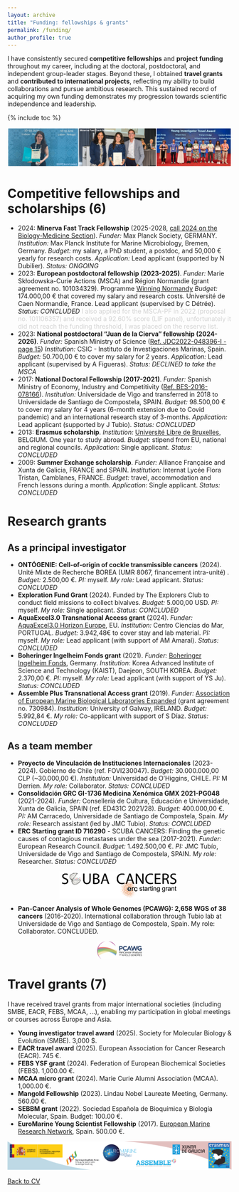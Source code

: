 ```yaml
---
layout: archive
title: "Funding: fellowships & grants"
permalink: /funding/
author_profile: true
---
```


I have consistently secured **competitive fellowships** and **project funding** throughout my career, including at the doctoral, postdoctoral, and independent group-leader stages. Beyond these, I obtained **travel grants** and **contributed to international projects**, reflecting my ability to build collaborations and pursue ambitious research. This sustained record of acquiring my own funding demonstrates my progression towards scientific independence and leadership.  


{% include toc %}


<img src='/images/TiraFotos_1_grants_AliciaLBruzos.png'>  
<!---to comment ---> 

# <i class="fa fa-university" aria-hidden="true"></i> Competitive fellowships and scholarships (6) 

* 2024:	**Minerva Fast Track Fellowship** (2025-2028, [call 2024 on the Biology-Medicine Section](https://www.mpg.de/22001985/minerva-fast-track)). _Funder:_ Max Planck Society, GERMANY. _Institution:_ Max Planck Institute for Marine Microbiology, Bremen, Germany. _Budget:_ my salary, a PhD student, a postdoc, and 50,000 € yearly for research costs. _Application:_ Lead applicant (supported by N Dubilier). _Status: ONGOING_
* 2023:	**European postdoctoral fellowship (2023-2025)**. _Funder:_ Marie Skłodowska-Curie Actions (MSCA) and Région Normandie (grant agreement no. 101034329). Programme [Winning Normandy](https://www.normandie.fr/winningnormandy-fellowship-program) _Budget:_ 174.000,00 € that covered my salary and research costs. Université de Caen Normandie, France. Lead applicant (supervised by C Détrée). _Status: CONCLUDED_ <FONT COLOR="#D3D3D3">I also applied for the MSCA-PF in 2022 (proposal no. 101106357) and received a 92.60% score (LIF panel), unfortunately it did not reach the funding threshold, I was placed on the reserve list.</FONT>
* 2023: **National postdoctoral “Juan de la Cierva” fellowship (2024-2026)**. _Funder:_ Spanish Ministry of Science ([Ref. JDC2022-048396-I - page 15](https://www.aei.gob.es/sites/default/files/convocatory_info/file/2023-09/PRP_SELECCIONADOS_RESERVAS_JDC%202022_firmada.pdf)) _Institution:_ CSIC - Instituto de Investigaciones Marinas, Spain. _Budget:_ 50.700,00 € to cover my salary for 2 years. _Application:_ Lead applicant (supervised by A Figueras). _Status: DECLINED to take the MSCA_
* 2017: **National Doctoral Fellowship (2017-2021)**. _Funder:_ Spanish Ministry of Economy, Industry and Competitivity ([Ref. BES-2016-078166](https://www.aei.gob.es/sites/default/files/stfls/eSede/Ficheros/2017/Resolucion_Concesion_Predoctoral_2016.pdf)). _Institution:_ Universidade de Vigo and transferred in 2018 to Universidade de Santiago de Compostela, SPAIN. _Budget:_ 98.500,00 € to cover my salary for 4 years (6-month extension due to Covid pandemic) and an international research stay of 3-months. _Application:_ Lead applicant (supported by J Tubio). _Status: CONCLUDED_
* 2013: **Erasmus scholarship**. _Institution:_ [Université Libre de Bruxelles](https://www.ulb.be/en), BELGIUM. One year to study abroad. _Budget:_ stipend from EU, national and regional councils. _Application:_ Single applicant. _Status: CONCLUDED_
* 2009: **Summer Exchange scholarship**. _Funder:_ Alliance Française and Xunta de Galicia, FRANCE and SPAIN. _Institution:_ Internat Lycée Flora Tristan, Camblanes, FRANCE. _Budget:_ travel, accommodation and French lessons during a month. _Application:_ Single applicant. _Status: CONCLUDED_

# <i class="fa fa-flask" aria-hidden="true"></i> Research grants 

## <i class="fa fa-user" aria-hidden="true"></i> As a principal investigator  

* **ONTÓGENIE: Cell-of-origin of cockle transmissible cancers** (2024). Unité Mixte de Recherche BOREA (UMR 8067, financement intra-unité) . _Budget:_ 2.500,00 €. _PI:_ myself. _My role:_ Lead applicant. _Status: CONCLUDED_
*	**Exploration Fund Grant** (2024). Funded by The Explorers Club to conduct field missions to collect bivalves. _Budget:_ 5.000,00 USD. _PI:_ myself. _My role:_ Single applicant. _Status: CONCLUDED_
*	**AquaExcel3.0 Transnational Access grant** (2024). _Funder:_ [AquaExcel3.0 Horizon Europe](https://aquaexcel.eu/), EU. _Institution:_ Centro Ciencias do Mar, PORTUGAL. _Budget:_ 3.942,48€ to cover stay and lab material. _PI:_ myself. _My role:_ Lead applicant (with support of AM Amaral). _Status: CONCLUDED_
* **Boheringer Ingelheim Fonds grant** (2021). _Funder:_ [Boheringer Ingelheim Fonds](https://www.bifonds.de/fellowships-grants/travel-grants/), Germany. _Institution:_ Korea Advanced Institute of Science and Technology (KAIST), Daejeon, SOUTH KOREA. _Budget:_ 2.370,00 €. _PI:_ myself. _My role:_ Lead applicant (with support of YS Ju). _Status: CONCLUDED_
* **Assemble Plus Transnational Access grant** (2019). _Funder:_ [Association of European Marine Biological Laboratories Expanded](http://www.assembleplus.eu/) (grant agreement no. 730984). _Institution:_ University of Galway, IRELAND. _Budget:_ 5.992,84 €. _My role:_ Co-applicant with support of S Díaz. _Status: CONCLUDED_

## <i class="fa fa-users" aria-hidden="true"></i> As a team member 

*	**Proyecto de Vinculación de Instituciones Internacionales** (2023-2024). Gobierno de Chile (ref. FOVI230047). _Budget:_ 30.000.000,00 CLP (~30.000,00 €). _Institution:_ Universidad de O’Higgins, CHILE. _PI:_ M Derrien. _My role:_ Collaborator. _Status: CONCLUDED_
* **Consolidación GRC GI-1736 Medicina Xenómica GMX 2021-PG048** (2021-2024). _Funder:_ Consellería de Cultura, Educación e Universidade, Xunta de Galicia, SPAIN (ref. ED431C 2021/28). _Budget:_ 400.000,00 €. _PI:_ AM Carracedo, Universidade de Santiago de Compostela, Spain. _My role:_ Research assistant (led by JMC Tubio). _Status: CONCLUDED_
* **ERC Starting grant ID 716290** - SCUBA CANCERS: Finding the genetic causes of contagious metastases under the sea (2017-2021). _Funder:_ European Research Council. _Budget:_ 1.492.500,00 €. _PI:_ JMC Tubío, Universidade de Vigo and Santiago de Compostela, SPAIN. _My role:_ Researcher. _Status: CONCLUDED_
<body><center><a href="https://cordis.europa.eu/project/id/716290/results" target="_blank"> 
<img align="center" src="/images/logos/ScubaCancersERClogo.png" alt="Scuba Cancers logo" width="270" height="61" /> 
</a></center></body>

* **Pan-Cancer Analysis of Whole Genomes (PCAWG): 2,658 WGS of 38 cancers** (2016-2020). International collaboration through Tubio lab at Universidade de Vigo and Santiago de Compostela, Spain. My role: Collaborator. CONCLUDED.
<body><center><a href="https://docs.icgc.org/pcawg/" target="_blank"> 
<img align="center" src="/images/logos/pcawg_logo.png" alt="PCAWG logo" width="102" height="41" /> 
</a></center></body>

# <i class="fa fa-map" aria-hidden="true"></i> Travel grants (7)

I have received travel grants from major international societies (including SMBE, EACR, FEBS, MCAA, ...), enabling my participation in global meetings or courses across Europe and Asia.
* **Young investigator travel award** (2025). Society for Molecular Biology & Evolution (SMBE). 3,000 $.
* **EACR travel award** (2025). European Association for Cancer Research (EACR). 745 €.
* **FEBS YSF grant** (2024). Federation of European Biochemical Societies (FEBS). 1,000.00 €.
* **MCAA micro grant** (2024). Marie Curie Alumni Association (MCAA). 1,000.00 €. 
* **Mangold Fellowship** (2023). Lindau Nobel Laureate Meeting, Germany. 560.00 €. 
* **SEBBM grant** (2022). Sociedad Española de Bioquímica y Biología Molecular, Spain. Budget: 100.00 €. 
* **EuroMarine Young Scientist Fellowship** (2017). [European Marine Research Network](https://www.euromarinenetwork.eu/), Spain. 500.00 €. 


<img src='/images/Logos-grants_v1.png'>  

[Back to CV](https://albruzos.github.io/cv/)



<!---
## Successful project funding applications
I have participated in successful project applications to raise funds for research activities from public and private funders.

| Project name  | Duration | Project budget<sup>#</sup>  | Funder | Type | Funding purpose | My role | 
| ------------- | ------------- | ------------- |------------- |------------- | ------------- | 
| CANCER PARASITISM: Immunity mechanisms of bivalve transmissible cancers | 2 years (2023-2025) | 174.000,00 € | Marie Skłodowska-Curie Actions (MSCA) & Région Normandie (agreement no. 101034329) | Public: EU & regional | Salary + research costs | Principal investigator (supervised by C Detrée) | 
| Consolidación GRC GI-1736 Medicina Xenómica | 3 years (2021-2024) | 400.000,00 € | Consellería de Cultura, Educación e Universidade. Xunta de Galicia, España. | Public: Regional  | Research costs | Research assistant (PI: AM Carracedo) | 
| Origins of a large-scale metastasis | 3 months (2021) | 2.370,00 € | Boehringer Ingelheim Fonds | Private | Travel costs | Principal investigator |
| SCUBA CANCERS: Finding the genetic causes of contagious metastases under the sea. | 5 years (2017-2021) | 1.492.500,00 € | European Research Council (ERC Starting grant ID 716290). | Public: EU | Research costs | Predoctoral researcher (PI: JMC Tubío) | 
| Evolution of bivalve transmissible cancers (doctoral thesis project) | 4.5 years<sup>*</sup> (2017-2021) | 98.500,00€ | Spanish Ministry of Economy, Industry and Competitivity (Ref. BES-2016-078166) | Public: National | Salary | Principal investigator (supervised by JMC Tubio) | 
| EMERALD NEO: Finding the clonal structure of cockle cancer on Ireland. | 1 month (2019) | 5,992.84 € | Association of European Marine Biological Laboratories Expanded (ASSEMBLE Plus Transnational Access program, grant agreement no. 730984) | Public: EU | Travel costs | Co-principal investigator with S Diaz | 

<sup>#</sup> Amount of funding to my organization.  
<sup>*</sup> Usually it is for 4 years but due to the Covid pandemic, 0.5 years with extra funding were included.

## International research projects participation
I have participated in international research projects such as:  
<body>
<center>
  <p><b>100,000 Genomes Project:</b> 25,000 WGS cancer samples through Genomics England.<br></p>
<a href="https://www.genomicsengland.co.uk/" target="_blank"> 
<img src="/images/logos/GenomicsEngland_logo.png" alt="Genomics England logo" width="100" height="51" /> 
</a>
---> 
